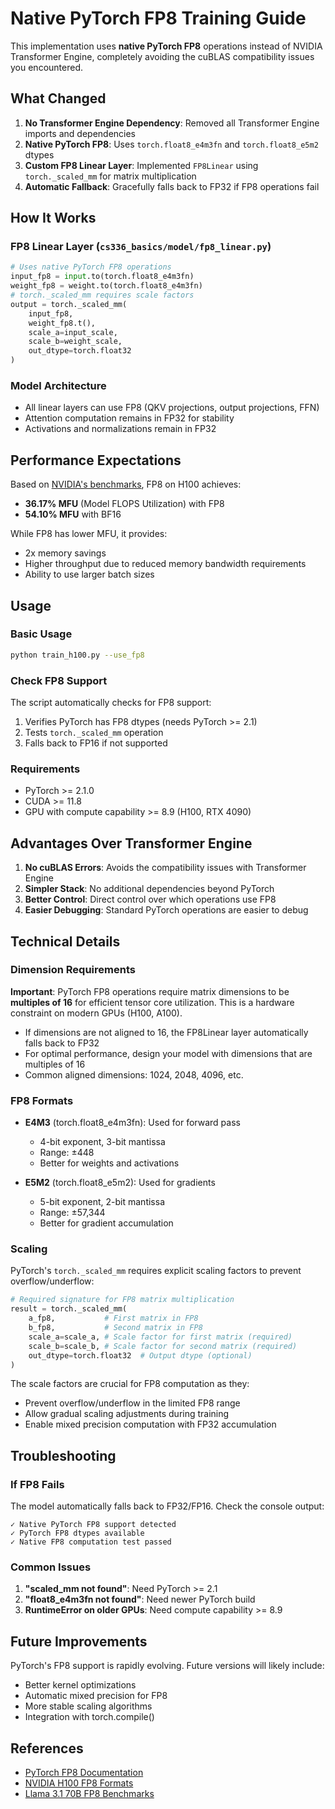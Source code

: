 # Native PyTorch FP8 Training Guide

This implementation uses **native PyTorch FP8** operations instead of NVIDIA Transformer Engine, completely avoiding the cuBLAS compatibility issues you encountered.

## What Changed

1. **No Transformer Engine Dependency**: Removed all Transformer Engine imports and dependencies
2. **Native PyTorch FP8**: Uses `torch.float8_e4m3fn` and `torch.float8_e5m2` dtypes
3. **Custom FP8 Linear Layer**: Implemented `FP8Linear` using `torch._scaled_mm` for matrix multiplication
4. **Automatic Fallback**: Gracefully falls back to FP32 if FP8 operations fail

## How It Works

### FP8 Linear Layer (`cs336_basics/model/fp8_linear.py`)
```python
# Uses native PyTorch FP8 operations
input_fp8 = input.to(torch.float8_e4m3fn)
weight_fp8 = weight.to(torch.float8_e4m3fn)
# torch._scaled_mm requires scale factors
output = torch._scaled_mm(
    input_fp8, 
    weight_fp8.t(), 
    scale_a=input_scale,
    scale_b=weight_scale,
    out_dtype=torch.float32
)
```

### Model Architecture
- All linear layers can use FP8 (QKV projections, output projections, FFN)
- Attention computation remains in FP32 for stability
- Activations and normalizations remain in FP32

## Performance Expectations

Based on [NVIDIA's benchmarks](https://catalog.ngc.nvidia.com/orgs/nvidia/teams/dgxc-benchmarking/resources/llama31-70b-dgxc-benchmarking-a), FP8 on H100 achieves:
- **36.17% MFU** (Model FLOPS Utilization) with FP8
- **54.10% MFU** with BF16

While FP8 has lower MFU, it provides:
- 2x memory savings
- Higher throughput due to reduced memory bandwidth requirements
- Ability to use larger batch sizes

## Usage

### Basic Usage
```bash
python train_h100.py --use_fp8
```

### Check FP8 Support
The script automatically checks for FP8 support:
1. Verifies PyTorch has FP8 dtypes (needs PyTorch >= 2.1)
2. Tests `torch._scaled_mm` operation
3. Falls back to FP16 if not supported

### Requirements
- PyTorch >= 2.1.0
- CUDA >= 11.8
- GPU with compute capability >= 8.9 (H100, RTX 4090)

## Advantages Over Transformer Engine

1. **No cuBLAS Errors**: Avoids the compatibility issues with Transformer Engine
2. **Simpler Stack**: No additional dependencies beyond PyTorch
3. **Better Control**: Direct control over which operations use FP8
4. **Easier Debugging**: Standard PyTorch operations are easier to debug

## Technical Details

### Dimension Requirements
**Important**: PyTorch FP8 operations require matrix dimensions to be **multiples of 16** for efficient tensor core utilization. This is a hardware constraint on modern GPUs (H100, A100).

- If dimensions are not aligned to 16, the FP8Linear layer automatically falls back to FP32
- For optimal performance, design your model with dimensions that are multiples of 16
- Common aligned dimensions: 1024, 2048, 4096, etc.

### FP8 Formats
- **E4M3** (torch.float8_e4m3fn): Used for forward pass
  - 4-bit exponent, 3-bit mantissa
  - Range: ±448
  - Better for weights and activations
  
- **E5M2** (torch.float8_e5m2): Used for gradients
  - 5-bit exponent, 2-bit mantissa  
  - Range: ±57,344
  - Better for gradient accumulation

### Scaling
PyTorch's `torch._scaled_mm` requires explicit scaling factors to prevent overflow/underflow:
```python
# Required signature for FP8 matrix multiplication
result = torch._scaled_mm(
    a_fp8,           # First matrix in FP8
    b_fp8,           # Second matrix in FP8  
    scale_a=scale_a, # Scale factor for first matrix (required)
    scale_b=scale_b, # Scale factor for second matrix (required)
    out_dtype=torch.float32  # Output dtype (optional)
)
```

The scale factors are crucial for FP8 computation as they:
- Prevent overflow/underflow in the limited FP8 range
- Allow gradual scaling adjustments during training
- Enable mixed precision computation with FP32 accumulation

## Troubleshooting

### If FP8 Fails
The model automatically falls back to FP32/FP16. Check the console output:
```
✓ Native PyTorch FP8 support detected
✓ PyTorch FP8 dtypes available
✓ Native FP8 computation test passed
```

### Common Issues
1. **"scaled_mm not found"**: Need PyTorch >= 2.1
2. **"float8_e4m3fn not found"**: Need newer PyTorch build
3. **RuntimeError on older GPUs**: Need compute capability >= 8.9

## Future Improvements

PyTorch's FP8 support is rapidly evolving. Future versions will likely include:
- Better kernel optimizations
- Automatic mixed precision for FP8
- More stable scaling algorithms
- Integration with torch.compile()

## References

- [PyTorch FP8 Documentation](https://pytorch.org/docs/stable/generated/torch.float8_e4m3fn.html)
- [NVIDIA H100 FP8 Formats](https://docs.nvidia.com/deeplearning/transformer-engine/user-guide/examples/fp8_primer.html)
- [Llama 3.1 70B FP8 Benchmarks](https://catalog.ngc.nvidia.com/orgs/nvidia/teams/dgxc-benchmarking/resources/llama31-70b-dgxc-benchmarking-a)